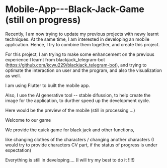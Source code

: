 # Mobile-App---Black-Jack-Game (still on progress)

Recently, I am now trying to update my previous projects with newy learnt techniques. At the same time, I am interested in developing an mobile application. Hence, I try to combine them together, and create this project.

For this project, I am trying to make some enhancement on the previous experience I learnt from blackjack_telegram-bot (https://github.com/kcwu229/blackjack_telegram-bot), and trying to optimate the interaction on user and the program, and also the visualization as well.


<p>I am using Flutter to built the mobile app.</p>



<p>Also, I use the AI generative tool -- stable difussion, to help create the image for the application, to durther speed up the development cycle.</p>


<p>Here would be the preview of the mobile (still in processing ...)</p>


<p>Welcome to our game</p>


<p>We provide the quick game for black jack and other functions, </p>



<p>like changing clothes of the characters / changing another characters (I would try to provide characters CV part, if the status of progress is under expectation)</p>

Everything is still in developing....  (I will try my best to do it !!!!)
